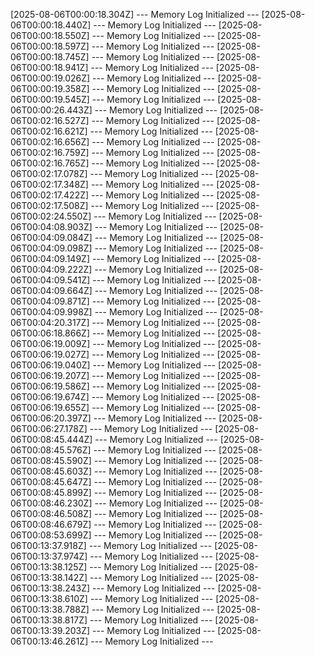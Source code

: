 [2025-08-06T00:00:18.304Z] --- Memory Log Initialized ---
[2025-08-06T00:00:18.440Z] --- Memory Log Initialized ---
[2025-08-06T00:00:18.550Z] --- Memory Log Initialized ---
[2025-08-06T00:00:18.597Z] --- Memory Log Initialized ---
[2025-08-06T00:00:18.745Z] --- Memory Log Initialized ---
[2025-08-06T00:00:18.941Z] --- Memory Log Initialized ---
[2025-08-06T00:00:19.026Z] --- Memory Log Initialized ---
[2025-08-06T00:00:19.358Z] --- Memory Log Initialized ---
[2025-08-06T00:00:19.545Z] --- Memory Log Initialized ---
[2025-08-06T00:00:26.443Z] --- Memory Log Initialized ---
[2025-08-06T00:02:16.527Z] --- Memory Log Initialized ---
[2025-08-06T00:02:16.621Z] --- Memory Log Initialized ---
[2025-08-06T00:02:16.656Z] --- Memory Log Initialized ---
[2025-08-06T00:02:16.759Z] --- Memory Log Initialized ---
[2025-08-06T00:02:16.765Z] --- Memory Log Initialized ---
[2025-08-06T00:02:17.078Z] --- Memory Log Initialized ---
[2025-08-06T00:02:17.348Z] --- Memory Log Initialized ---
[2025-08-06T00:02:17.422Z] --- Memory Log Initialized ---
[2025-08-06T00:02:17.508Z] --- Memory Log Initialized ---
[2025-08-06T00:02:24.550Z] --- Memory Log Initialized ---
[2025-08-06T00:04:08.903Z] --- Memory Log Initialized ---
[2025-08-06T00:04:09.084Z] --- Memory Log Initialized ---
[2025-08-06T00:04:09.098Z] --- Memory Log Initialized ---
[2025-08-06T00:04:09.149Z] --- Memory Log Initialized ---
[2025-08-06T00:04:09.222Z] --- Memory Log Initialized ---
[2025-08-06T00:04:09.541Z] --- Memory Log Initialized ---
[2025-08-06T00:04:09.664Z] --- Memory Log Initialized ---
[2025-08-06T00:04:09.871Z] --- Memory Log Initialized ---
[2025-08-06T00:04:09.998Z] --- Memory Log Initialized ---
[2025-08-06T00:04:20.317Z] --- Memory Log Initialized ---
[2025-08-06T00:06:18.866Z] --- Memory Log Initialized ---
[2025-08-06T00:06:19.009Z] --- Memory Log Initialized ---
[2025-08-06T00:06:19.027Z] --- Memory Log Initialized ---
[2025-08-06T00:06:19.040Z] --- Memory Log Initialized ---
[2025-08-06T00:06:19.207Z] --- Memory Log Initialized ---
[2025-08-06T00:06:19.586Z] --- Memory Log Initialized ---
[2025-08-06T00:06:19.674Z] --- Memory Log Initialized ---
[2025-08-06T00:06:19.655Z] --- Memory Log Initialized ---
[2025-08-06T00:06:20.397Z] --- Memory Log Initialized ---
[2025-08-06T00:06:27.178Z] --- Memory Log Initialized ---
[2025-08-06T00:08:45.444Z] --- Memory Log Initialized ---
[2025-08-06T00:08:45.576Z] --- Memory Log Initialized ---
[2025-08-06T00:08:45.590Z] --- Memory Log Initialized ---
[2025-08-06T00:08:45.603Z] --- Memory Log Initialized ---
[2025-08-06T00:08:45.647Z] --- Memory Log Initialized ---
[2025-08-06T00:08:45.899Z] --- Memory Log Initialized ---
[2025-08-06T00:08:46.230Z] --- Memory Log Initialized ---
[2025-08-06T00:08:46.508Z] --- Memory Log Initialized ---
[2025-08-06T00:08:46.679Z] --- Memory Log Initialized ---
[2025-08-06T00:08:53.699Z] --- Memory Log Initialized ---
[2025-08-06T00:13:37.918Z] --- Memory Log Initialized ---
[2025-08-06T00:13:37.974Z] --- Memory Log Initialized ---
[2025-08-06T00:13:38.125Z] --- Memory Log Initialized ---
[2025-08-06T00:13:38.142Z] --- Memory Log Initialized ---
[2025-08-06T00:13:38.243Z] --- Memory Log Initialized ---
[2025-08-06T00:13:38.610Z] --- Memory Log Initialized ---
[2025-08-06T00:13:38.788Z] --- Memory Log Initialized ---
[2025-08-06T00:13:38.817Z] --- Memory Log Initialized ---
[2025-08-06T00:13:39.203Z] --- Memory Log Initialized ---
[2025-08-06T00:13:46.261Z] --- Memory Log Initialized ---
